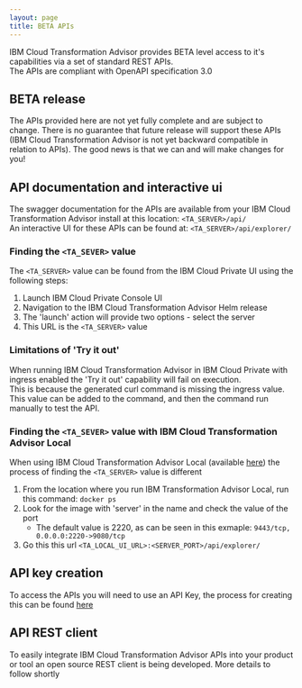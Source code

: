 ```yaml
---
layout: page
title: BETA APIs
---
```

IBM Cloud Transformation Advisor provides BETA level access to it's capabilities via a set of standard REST APIs.    
The APIs are compliant with OpenAPI specification 3.0    
	
## BETA release
The APIs provided here are not yet fully complete and are subject to change. There is no guarantee that future release will support these APIs (IBM Cloud Transformation Advisor is not yet backward compatible in relation to APIs). The good news is that we can and will make changes for you!
	
## API documentation and interactive ui
The swagger documentation for the APIs are available from your IBM Cloud Transformation Advisor install at this location: `<TA_SERVER>/api/`   
An interactive UI for these APIs can be found at: `<TA_SERVER>/api/explorer/`

### Finding the `<TA_SEVER>` value    
The `<TA_SERVER>` value can be found from the IBM Cloud Private UI using the following steps:
1. Launch IBM Cloud Private Console UI
1. Navigation to the IBM Cloud Transformation Advisor Helm release
1. The 'launch' action will provide two options - select the server
1. This URL is the `<TA_SERVER>` value

### Limitations of 'Try it out'    
When running IBM Cloud Transformation Advisor in IBM Cloud Private with ingress enabled the 'Try it out' capability will fail on execution.    
This is because the generated curl command is missing the ingress value.    
This value can be added to the command, and then the command run manually to test the API.    

### Finding the `<TA_SEVER>` value with IBM Cloud Transformation Advisor Local   
When using IBM Cloud Transformation Advisor Local (available [here](https://www.ibm.com/cloud/garage/practices/learn/ibm-transformation-advisor)) the process of finding the `<TA_SERVER>` value is different
1. From the location where you run IBM Transformation Advisor Local, run this command: `docker ps`
1. Look for the image with 'server' in the name and check the value of the port
    - The default value is 2220, as can be seen in this exmaple: `9443/tcp, 0.0.0.0:2220->9080/tcp`
1. Go this this url `<TA_LOCAL_UI_URL>:<SERVER_PORT>/api/explorer/`

## API key creation	
To access the APIs you will need to use an API Key, the process for creating this can be found [here](./APIKey_creation_in_ICP.md)

## API REST client
To easily integrate IBM Cloud Transformation Advisor APIs into your product or tool an open source REST client is being developed. More details to follow shortly
